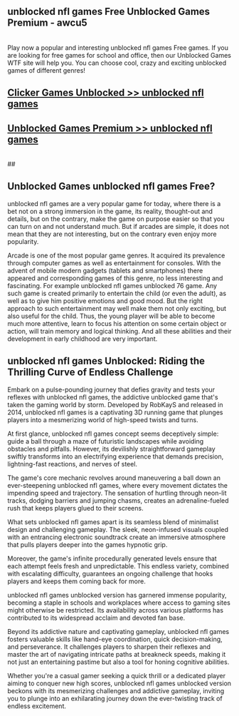 ## unblocked nfl games Free Unblocked Games Premium - awcu5 <br>
<br>
Play now a popular and interesting unblocked nfl games Free games. If you are looking for free games for school and office, then our Unblocked Games WTF site will help you. You can choose cool, crazy and exciting unblocked games of different genres!


##  [Clicker Games Unblocked >> unblocked nfl games](http://freeplayer.one?title=unblocked_nfl_games&ref=05)

##  [Unblocked Games Premium >> unblocked nfl games](http://freeplayer.one?title=unblocked_nfl_games&ref=05)
  <br>
  ##



## Unblocked Games unblocked nfl games Free?

unblocked nfl games are a very popular game for today, where there is a bet not on a strong immersion in the game, its reality, thought-out and details, but on the contrary, make the game on purpose easier so that you can turn on and not understand much. But if arcades are simple, it does not mean that they are not interesting, but on the contrary even enjoy more popularity.

Arcade is one of the most popular game genres. It acquired its prevalence through computer games as well as entertainment for consoles. With the advent of mobile modern gadgets (tablets and smartphones) there appeared and corresponding games of this genre, no less interesting and fascinating. For example unblocked nfl games unblocked 76 game. Any such game is created primarily to entertain the child (or even the adult), as well as to give him positive emotions and good mood. But the right approach to such entertainment may well make them not only exciting, but also useful for the child. Thus, the young player will be able to become much more attentive, learn to focus his attention on some certain object or action, will train memory and logical thinking. And all these abilities and their development in early childhood are very important.

##  unblocked nfl games Unblocked: Riding the Thrilling Curve of Endless Challenge

Embark on a pulse-pounding journey that defies gravity and tests your reflexes with unblocked nfl games, the addictive unblocked game that's taken the gaming world by storm. Developed by RobKayS and released in 2014, unblocked nfl games is a captivating 3D running game that plunges players into a mesmerizing world of high-speed twists and turns.

At first glance, unblocked nfl games concept seems deceptively simple: guide a ball through a maze of futuristic landscapes while avoiding obstacles and pitfalls. However, its devilishly straightforward gameplay swiftly transforms into an electrifying experience that demands precision, lightning-fast reactions, and nerves of steel.

The game's core mechanic revolves around maneuvering a ball down an ever-steepening unblocked nfl games, where every movement dictates the impending speed and trajectory. The sensation of hurtling through neon-lit tracks, dodging barriers and jumping chasms, creates an adrenaline-fueled rush that keeps players glued to their screens.

What sets unblocked nfl games apart is its seamless blend of minimalist design and challenging gameplay. The sleek, neon-infused visuals coupled with an entrancing electronic soundtrack create an immersive atmosphere that pulls players deeper into the games hypnotic grip.

Moreover, the game's infinite procedurally generated levels ensure that each attempt feels fresh and unpredictable. This endless variety, combined with escalating difficulty, guarantees an ongoing challenge that hooks players and keeps them coming back for more.

unblocked nfl games unblocked version has garnered immense popularity, becoming a staple in schools and workplaces where access to gaming sites might otherwise be restricted. Its availability across various platforms has contributed to its widespread acclaim and devoted fan base.

Beyond its addictive nature and captivating gameplay, unblocked nfl games fosters valuable skills like hand-eye coordination, quick decision-making, and perseverance. It challenges players to sharpen their reflexes and master the art of navigating intricate paths at breakneck speeds, making it not just an entertaining pastime but also a tool for honing cognitive abilities.

Whether you're a casual gamer seeking a quick thrill or a dedicated player aiming to conquer new high scores, unblocked nfl games unblocked version beckons with its mesmerizing challenges and addictive gameplay, inviting you to plunge into an exhilarating journey down the ever-twisting track of endless excitement.